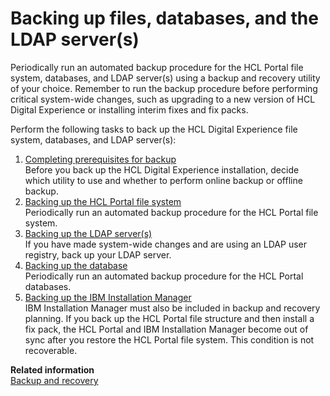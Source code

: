 # Backing up files, databases, and the LDAP server(s)

Periodically run an automated backup procedure for the HCL Portal file system, databases, and LDAP server(s) using a backup and recovery utility of your choice. Remember to run the backup procedure before performing critical system-wide changes, such as upgrading to a new version of HCL Digital Experience or installing interim fixes and fix packs.

Perform the following tasks to back up the HCL Digital Experience file system, databases, and LDAP server(s):

1.  [Completing prerequisites for backup](i_wadm_t_bkup_prereq_winlinux.md)  
Before you back up the HCL Digital Experience installation, decide which utility to use and whether to perform online backup or offline backup.
2.  [Backing up the HCL Portal file system](i_wadm_t_bkup_files_winlinux.md)  
Periodically run an automated backup procedure for the HCL Portal file system.
3.  [Backing up the LDAP server(s)](i_wadm_t_bkup_ldap_winlinux.md)  
If you have made system-wide changes and are using an LDAP user registry, back up your LDAP server.
4.  [Backing up the database](../backup_files_db_ldap/backup_db/index.md)  
Periodically run an automated backup procedure for the HCL Portal databases.
5.  [Backing up the IBM Installation Manager](bck_up_iim.md)  
IBM Installation Manager must also be included in backup and recovery planning. If you back up the HCL Portal file structure and then install a fix pack, the HCL Portal and IBM Installation Manager become out of sync after you restore the HCL Portal file system. This condition is not recoverable.

**Related information**  
[Backup and recovery](../../migrate/planning_migration/migration_consideration/mig_plan_backup_and_recovery.md)

